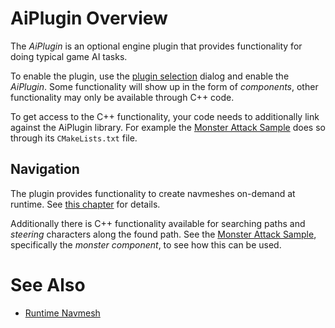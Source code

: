 # AiPlugin Overview

The *AiPlugin* is an optional engine plugin that provides functionality for doing typical game AI tasks.

To enable the plugin, use the [plugin selection](../../projects/plugin-selection.md) dialog and enable the *AiPlugin*. Some functionality will show up in the form of *components*, other functionality may only be available through C++ code.

To get access to the C++ functionality, your code needs to additionally link against the AiPlugin library. For example the [Monster Attack Sample](../../../samples/monster-attack/monster-attack.md) does so through its `CMakeLists.txt` file.

## Navigation

The plugin provides functionality to create navmeshes on-demand at runtime. See [this chapter](runtime-navmesh.md) for details.

Additionally there is C++ functionality available for searching paths and *steering* characters along the found path. See the [Monster Attack Sample](../../../samples/monster-attack/monster-attack.md), specifically the *monster component*, to see how this can be used.

# See Also

* [Runtime Navmesh](runtime-navmesh.md)
